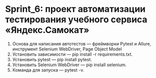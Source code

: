 # Sprint_6: проект автоматизации тестирования учебного сервиса «Яндекс.Самокат»

1. Основа для написания автотестов — фреймворки Pytest и Allure, инструмент Selenium WebDriver, Page Object Model
2. Установить зависимости — pip install -r requirements.txt.
3. Установить pytest — pip install pytest.
3. Установить Selenium WebDriver — pip install selenium.
3. Команда для запуска — pytest -v.